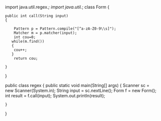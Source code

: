 
import java.util.regex.*;
import java.util.*;
class Form
{
     
    public int call(String input)
    {
       
        Pattern p = Pattern.compile("[^a-zA-Z0-9\\s]");
        Matcher m = p.matcher(input);
        int cou=0;
       while(m.find())
       {
        cou++;
       }
        return cou;
      
    }
    
}

public class regex
{
    public static void main(String[] args) {
        Scanner sc = new Scanner(System.in);
        String input = sc.nextLine();
        Form f = new Form();
        int result = f.call(input);
        System.out.println(result);
      
    }
}

